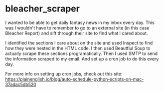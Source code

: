 # bleacher_scraper

I wanted to be able to get daily fantasy news in my inbox every day. This was I wouldn't have to remember to go to an external site (in this case Bleacher Report) and sift through their site to find what I cared about. 

I identified the sections I care about on the site and used Inspect to find how they were nested in the HTML code. I then used Beautfiul Soup to actually scrape these sections programatically. Then I used SMTP to send the information scraped to my email. And set up a cron job to do this every day.

For more info on setting up cron jobs, check out this site: https://plainenglish.io/blog/auto-schedule-python-scripts-on-mac-37adac5db520
